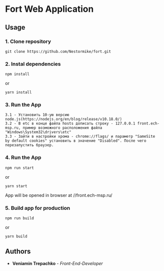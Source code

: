 # Fort Web Application

## Usage

### 1. Clone repository

```
git clone https://github.com/Nestormike/fort.git
```

### 2. Instal dependencies

```
npm install
```

or

```
yarn install
```

### 3. Run the App

```
3.1 - Установить 10-ую версию node.js(https://nodejs.org/en/blog/release/v10.18.0/)
3.2 - В etc в конце файла hosts дописать строку - 127.0.0.1 front.ech-msp.ru, пример возможного расположения файла "Windows\System32\drivers\etc"
3.3 - Зайти в настройки хрома - chrome://flags/ и параметр "SameSite by default cookies" установить в значение "Disabled". После чего перезапустить браузер.
```

### 4. Run the App

```
npm run start
```

or

```
yarn start
```

App will be opened in browser at //front.ech-msp.ru/

### 5. Build app for production


```
npm run build
```

or

```
yarn build
```

## Authors

* **Veniamin Trepachko** - *Front-End-Developer*
